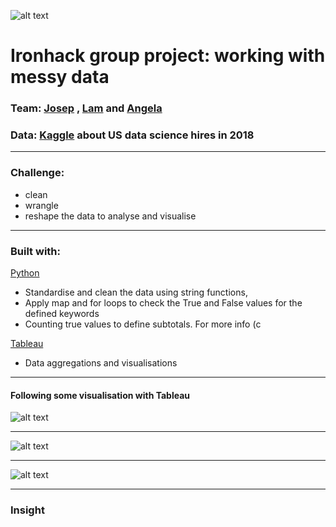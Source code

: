 ![alt text](https://github.com/newgala/IronAngela/blob/main/logo-ironhack-blue.png)
# Ironhack group project: working with messy data
### Team: [Josep](https://github.com/newgala) , [Lam](https://github.com/newgala) and [Angela](https://github.com/newgala)
### Data: [Kaggle](https://www.kaggle.com/sl6149/data-scientist-job-market-in-the-us?select=alldata.csv) about US data science hires in 2018 
***
### Challenge:
* clean
* wrangle 
* reshape the data to analyse and visualise
***
### Built with:
 [Python](https://www.python.org/)
* Standardise and clean the data using string functions,
* Apply map and for loops to check the True and False values for the defined keywords
* Counting true values to define subtotals.
For more info (c

[Tableau](https://www.tableau.com/)
* Data aggregations and visualisations 
***
#### Following some visualisation with Tableau

![alt text](https://github.com/newgala/IronAngela/blob/main/Readme%20pic/1.png)
***
![alt text](https://github.com/newgala/IronAngela/blob/main/Readme%20pic/2.png)
***
![alt text](https://github.com/newgala/IronAngela/blob/main/Readme%20pic/3.png)
***
### Insight
